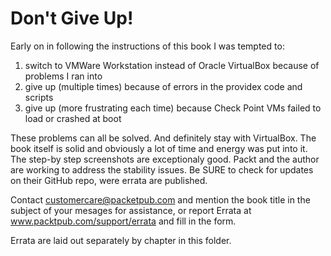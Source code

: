 # Don't Give Up!
Early on in following the instructions of this book I was tempted to:
1. switch to VMWare Workstation instead of Oracle VirtualBox because of problems I ran into
2. give up (multiple times) because of errors in the providex code and scripts
3. give up (more frustrating each time) because Check Point VMs failed to load or crashed at boot

These problems can all be solved. And definitely stay with VirtualBox. The book itself is solid and obviously a lot
of time and energy was put into it. The step-by step screenshots are exceptionaly good. Packt and the author are
working to address the stability issues. Be SURE to check for updates on their GitHub repo, were errata are 
published.

Contact customercare@packetpub.com and mention the book title in the subject of your mesages for assistance, or report
Errata at www.packtpub.com/support/errata and fill in the form.

Errata are laid out separately by chapter in this folder.
